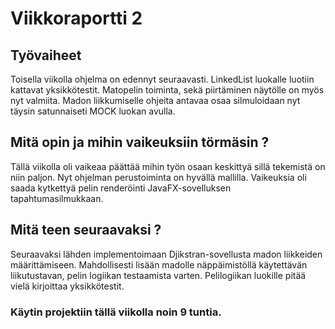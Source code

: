
# Viikkoraportti 2

## Työvaiheet
Toisella viikolla ohjelma on edennyt seuraavasti. LinkedList luokalle
luotiin kattavat yksikkötestit. Matopelin toiminta, sekä piirtäminen
näytölle on myös nyt valmiita. Madon liikkumiselle ohjeita
antavaa osaa silmuloidaan nyt täysin satunnaiseti MOCK luokan avulla.

## Mitä opin ja mihin vaikeuksiin törmäsin ?
Tällä viikolla oli vaikeaa päättää mihin työn osaan keskittyä sillä
tekemistä on niin paljon. Nyt ohjelman perustoiminta on hyvällä
mallilla. Vaikeuksia oli saada kytkettyä pelin renderöinti
JavaFX-sovelluksen tapahtumasilmukkaan.

## Mitä teen seuraavaksi ?
Seuraavaksi lähden implementoimaan Djikstran-sovellusta madon
liikkeiden määrittämiseen. Mahdollisesti lisään madolle näppäimistöllä
käytettävän liikutustavan, pelin logiikan testaamista varten.
Pelilogiikan luokille pitää vielä kirjoittaa yksikkötestit.

### Käytin projektiin tällä viikolla noin 9 tuntia.
